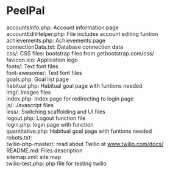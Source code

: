 # PeelPal

accountsInfo.php:		Account information page  		                                
accountEditHelper.php: 	File includes account editing funtion  
achievements.php:    	Achievements page  
connectionData.txt:		Database connection data  
css/:  					CSS files: bootstrap files from getbootstrap.com/css/    
favicon.ico:			Application logo  
fonts/:					Text font files  
font-awesome/:			Text font files  
goals.php:				Goal list page  
habitual.php:			Habitual goal page with funtions needed  
img/:					Images files  	
index.php:				Index page for redirecting to login page  
js/:					Javascript files  
less/:					Switching scaffolding and UI files  
logout.php:				Logout function file  
login.php:				login page with function  
quantitative.php:		Habitual goal page with funtions needed  
robots.txt:   
twilio-php-master/:			  read about Twilio at www.twilio.com/docs/  
README.md: 				Files description  
sitemap.xml:  				site map  
twilio-test.php:  			php file for testing twilio  
